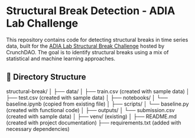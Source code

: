 # Structural Break Detection - ADIA Lab Challenge

This repository contains code for detecting structural breaks in time series data, built for the [ADIA Lab Structural Break Challenge](https://www.crunchdao.com/competitions/structural-break) hosted by CrunchDAO. The goal is to identify structural breaks using a mix of statistical and machine learning approaches.

## 📁 Directory Structure
structural-break/
│
├── data/
│   ├── train.csv (created with sample data)
│   ├── test.csv (created with sample data)
│
├── notebooks/
│   └── baseline.ipynb (copied from existing file)
│
├── scripts/
│   └── baseline.py (created with functional code)
│
├── outputs/
│   └── submission.csv (created with sample data)
│
├── venv/ (existing)
│
├── README.md (created with project documentation)
├── requirements.txt (added with necessary dependencies)